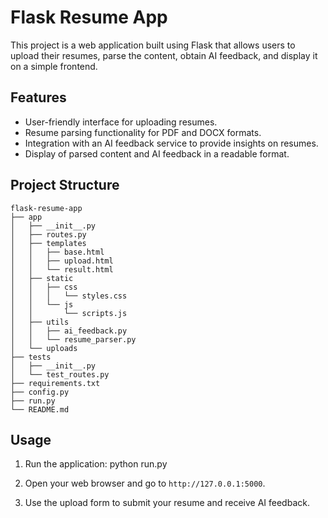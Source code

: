 # Flask Resume App

This project is a web application built using Flask that allows users to upload their resumes, parse the content, obtain AI feedback, and display it on a simple frontend.

## Features

- User-friendly interface for uploading resumes.
- Resume parsing functionality for PDF and DOCX formats.
- Integration with an AI feedback service to provide insights on resumes.
- Display of parsed content and AI feedback in a readable format.

## Project Structure

```
flask-resume-app
├── app
│   ├── __init__.py
│   ├── routes.py
│   ├── templates
│   │   ├── base.html
│   │   ├── upload.html
│   │   └── result.html
│   ├── static
│   │   ├── css
│   │   │   └── styles.css
│   │   └── js
│   │       └── scripts.js
│   ├── utils
│   │   ├── ai_feedback.py
│   │   └── resume_parser.py
│   └── uploads
├── tests
│   ├── __init__.py
│   └── test_routes.py
├── requirements.txt
├── config.py
├── run.py
└── README.md
```

## Usage

1. Run the application: python run.py
   
2. Open your web browser and go to `http://127.0.0.1:5000`.

3. Use the upload form to submit your resume and receive AI feedback.
